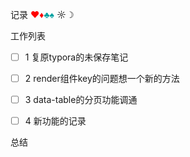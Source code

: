 记录
<span style="color: red;">♥</span><span style="color: red;">♦</span><span style="color: #00a0a0;">♣</span><span style="color: #00a0a0;">♠</span>
☼☽


工作列表
- [ ] 1 复原typora的未保存笔记
- [ ] 2 render组件key的问题想一个新的方法
- [ ] 3 data-table的分页功能调通
- [ ] 4 新功能的记录


总结